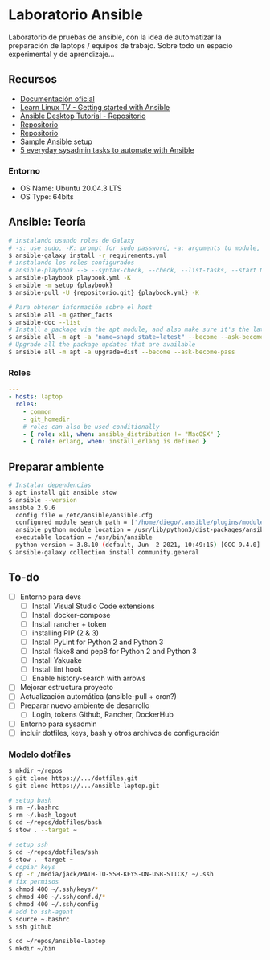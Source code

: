 # Laboratorio Ansible

Laboratorio de pruebas de ansible, con la idea de automatizar la preparación de laptops / equipos de trabajo. Sobre todo un espacio experimental y de aprendizaje...

## Recursos

- [Documentación oficial](https://docs.ansible.com/)
- [Learn Linux TV - Getting started with Ansible](https://www.youtube.com/playlist?list=PLT98CRl2KxKEUHie1m24-wkyHpEsa4Y70)
- [Ansible Desktop Tutorial - Repositorio](https://github.com/LearnLinuxTV/personal_ansible_desktop_configs)
- [Repositorio](https://github.com/jackdbd/ansible-laptop)
- [Repositorio](https://github.com/nihiliad/ansible-ubuntu-laptop)
- [Sample Ansible setup](https://docs.ansible.com/ansible/latest/user_guide/sample_setup.html)
- [5 everyday sysadmin tasks to automate with Ansible](https://opensource.com/article/21/3/ansible-sysadmin)

### Entorno

- OS Name: Ubuntu 20.04.3 LTS
- OS Type: 64bits

## Ansible: Teoría

```bash
# instalando usando roles de Galaxy
# -s: use sudo, -K: prompt for sudo password, -a: arguments to module, --become: sudo is default
$ ansible-galaxy install -r requirements.yml
# instalando los roles configurados
# ansible-playbook --> --syntax-check, --check, --list-tasks, --start NAME, --tags ["tag, tag"]
$ ansible-playbook playbook.yml -K
$ ansible -m setup {playbook}
$ ansible-pull -U {repositorio.git} {playbook.yml} -K

# Para obtener información sobre el host
$ ansible all -m gather_facts
$ ansible-doc --list
# Install a package via the apt module, and also make sure it's the latest version available
$ ansible all -m apt -a "name=snapd state=latest" --become --ask-become-pass
# Upgrade all the package updates that are available
$ ansible all -m apt -a upgrade=dist --become --ask-become-pass
```

### Roles

```yml
---
- hosts: laptop
  roles:
    - common
    - git_homedir
    # roles can also be used conditionally
    - { role: x11, when: ansible_distribution != "MacOSX" }
    - { role: erlang, when: install_erlang is defined }
```

## Preparar ambiente

```bash
# Instalar dependencias
$ apt install git ansible stow
$ ansible --version
ansible 2.9.6
  config file = /etc/ansible/ansible.cfg
  configured module search path = ['/home/diego/.ansible/plugins/modules', '/usr/share/ansible/plugins/modules']
  ansible python module location = /usr/lib/python3/dist-packages/ansible
  executable location = /usr/bin/ansible
  python version = 3.8.10 (default, Jun  2 2021, 10:49:15) [GCC 9.4.0]
$ ansible-galaxy collection install community.general
```

## To-do

- [ ] Entorno para devs
  - [ ] Install Visual Studio Code extensions
  - [ ] Install docker-compose
  - [ ] Install rancher + token
  - [ ] installing PIP (2 & 3)
  - [ ] Install PyLint for Python 2 and Python 3
  - [ ] Install flake8 and pep8 for Python 2 and Python 3
  - [ ] Install Yakuake
  - [ ] Install lint hook
  - [ ] Enable history-search with arrows
- [ ] Mejorar estructura proyecto
- [ ] Actualización automática (ansible-pull + cron?)
- [ ] Preparar nuevo ambiente de desarrollo
  - [ ] Login, tokens Github, Rancher, DockerHub
- [ ] Entorno para sysadmin
- [ ] incluir dotfiles, keys, bash y otros archivos de configuración

### Modelo dotfiles

```bash
$ mkdir ~/repos
$ git clone https://.../dotfiles.git
$ git clone https://.../ansible-laptop.git

# setup bash
$ rm ~/.bashrc
$ rm ~/.bash_logout
$ cd ~/repos/dotfiles/bash
$ stow . --target ~

# setup ssh
$ cd ~/repos/dotfiles/ssh
$ stow . —target ~
# copiar keys
$ cp -r /media/jack/PATH-TO-SSH-KEYS-ON-USB-STICK/ ~/.ssh
# fix permisos
$ chmod 400 ~/.ssh/keys/*
$ chmod 400 ~/.ssh/conf.d/*
$ chmod 400 ~/.ssh/config
# add to ssh-agent
$ source ~.bashrc
$ ssh github

$ cd ~/repos/ansible-laptop
$ mkdir ~/bin
```


